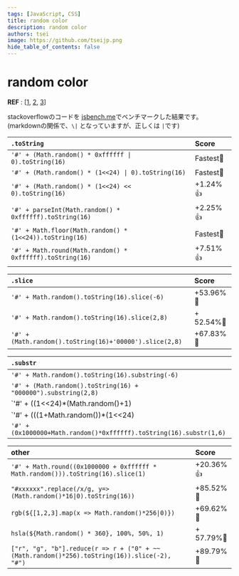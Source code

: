 ```yaml
---
tags: [JavaScript, CSS]
title: random color
description: random color
authors: tsei
image: https://github.com/tseijp.png
hide_table_of_contents: false
---
```


# random color
__REF__ : [[1][1], [2][2], [3][3]]

[1]: https://stackoverflow.com/questions/1484506/random-color-generator
[2]: https://stackoverflow.com/questions/1152024/best-way-to-generate-a-random-color-in-javascript
[3]: https://stackoverflow.com/questions/10014271/generate-random-color-distinguishable-to-humans

stackoverflowのコードを [jsbench.me][jsbench.me]でベンチマークした結果です。
(markdownの関係で、`\|` となっていますが、正しくは `|`です)

[jsbench.me]: https://jsbench.me


| `.toString` | Score |
|:-|:-|
| `'#' + (Math.random() * 0xffffff \| 0).toString(16)` | Fastest💪 |
| `'#' + (Math.random() * (1<<24) \| 0).toString(16)` | Fastest💪 |
| `'#' + (Math.random() * (1<<24) << 0).toString(16)` | +1.24%👍 |
| `'#' + parseInt(Math.random() * 0xffffff).toString(16)` | +2.25%👍 |
| `'#' + Math.floor(Math.random() * (1<<24)).toString(16)` | Fastest💪 |
| `'#' + Math.round(Math.random() * 0xffffff).toString(16)`| +7.51%👍 |

| `.slice` | Score |
|:-|:-|
| `'#' + Math.random().toString(16).slice(-6)` | +53.96%🐢 |
| `'#' + Math.random().toString(16).slice(2,8)` | + 52.54%🐢 |
| `'#' + (Math.random().toString(16)+'00000').slice(2,8)` | +67.83%🐢 |

| `.substr` | Score |
|:-|:-|
| `'#' + Math.random().toString(16).substring(-6)` | +50.28%🐢 |
| `'#' + (Math.random().toString(16) + "000000").substring(2,8)` | +67.44%🐢 |
| `'#' + ((1<<24)*(Math.random()+1)|0).toString(16).substr(1)` | +15.7%👍 |
| `'#' + (((1+Math.random())*(1<<24)|0).toString(16)).substr(-6)` | +15.91%👍 |
| `'#' + (0x1000000+Math.random()*0xffffff).toString(16).substr(1,6)` | +66.46%🐢 |

| other | Score |
|:- |:-|
| `'#' + Math.round((0x1000000 + 0xffffff * Math.random())).toString(16).slice(1)` | +20.36%👍 |
| `"#xxxxxx".replace(/x/g, y=>(Math.random()*16\|0).toString(16))` | +85.52%🐢 |
| `rgb(${[1,2,3].map(x => Math.random()*256\|0)})` | +69.62%🐢 |
| `hsla(${Math.random() * 360}, 100%, 50%, 1)` | + 57.79%🐢 |
| `["r", "g", "b"].reduce(r => r + ("0" + ~~(Math.random()*256).toString(16)).slice(-2), "#")` | +89.79%🐢 |
